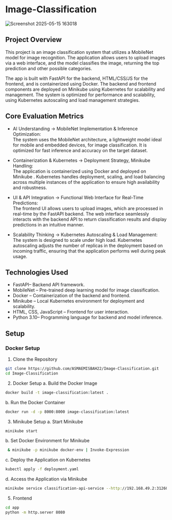 
# Image-Classification
![Screenshot 2025-05-15 163018](https://github.com/user-attachments/assets/e8a64936-08bb-460a-b49d-53e4529b82bf)

## Project Overview

This project is an image classification system that utilizes a MobileNet model for image recognition. The application allows users to upload images via a web interface, and the model classifies the image, returning the top prediction and other possible categories.

The app is built with FastAPI for the backend, HTML/CSS/JS for the frontend, and is containerized using Docker. The backend and frontend components are deployed on Minikube using Kubernetes for scalability and management. The system is optimized for performance and scalability, using Kubernetes autoscaling and load management strategies.

## Core Evaluation Metrics

-  AI Understanding → MobileNet Implementation & Inference Optimization:  
  The system uses the MobileNet architecture, a lightweight model ideal for mobile and embedded devices, for image classification. It is optimized for fast inference and accuracy on the target dataset.

-  Containerization & Kubernetes → Deployment Strategy, Minikube Handling:  
  The application is containerized using Docker and deployed on Minikube . Kubernetes handles deployment, scaling, and load balancing across multiple instances of the application to ensure high availability and robustness.

- UI & API Integration → Functional Web Interface for Real-Time Predictions:  
  The frontend UI allows users to upload images, which are processed in real-time by the FastAPI backend. The web interface seamlessly interacts with the backend API to return classification results and display predictions in an intuitive manner.

- Scalability Thinking → Kubernetes Autoscaling & Load Management:  
  The system is designed to scale under high load. Kubernetes autoscaling adjusts the number of replicas in the deployment based on incoming traffic, ensuring that the application performs well during peak usage.

## Technologies Used
- FastAPI– Backend API framework.
- MobileNet – Pre-trained deep learning model for image classification.
- Docker – Containerization of the backend and frontend.
- Minikube – Local Kubernetes environment for deployment and scalability.
- HTML, CSS, JavaScript – Frontend for user interaction.
- Python 3.10– Programming language for backend and model inference.

## Setup

### Docker Setup
1. Clone the Repository
```bash
git clone https://github.com/ASMAEMISBAH22/Image-Classification.git
cd Image-Classification
```
2. Docker Setup
a. Build the Docker Image
```bash
docker build -t image-classification:latest .
```
b. Run the Docker Container
```bash
docker run -d -p 8000:8000 image-classification:latest
```
3. Minikube Setup
a. Start Minikube
```bash
minikube start
```
b. Set Docker Environment for Minikube
```bash
 & minikube -p minikube docker-env | Invoke-Expression
```
c. Deploy the Application on Kubernetes
```bash
kubectl apply -f deployment.yaml
```
d. Access the Application via Minikube
```bash
minikube service classification-api-service --http://192.168.49.2:31260
```
5. Frontend 
```bash
cd app
python -m http.server 8080
```
